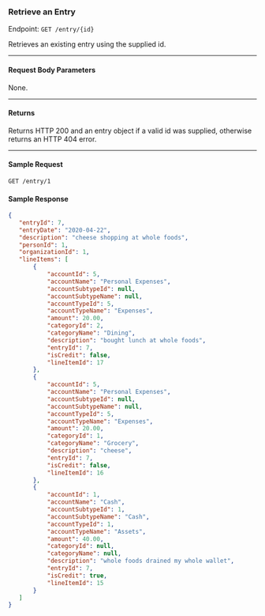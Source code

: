 ### Retrieve an Entry
Endpoint: `GET /entry/{id}`

Retrieves an existing entry using the supplied id.
___
#### Request Body Parameters
None.
___ 
#### Returns
Returns HTTP 200 and an entry object if a valid id was supplied, otherwise returns an HTTP 404 error.
___
#### Sample Request
`GET /entry/1`
<br />

#### Sample Response
```json
{
   "entryId": 7,
   "entryDate": "2020-04-22",
   "description": "cheese shopping at whole foods",
   "personId": 1,
   "organizationId": 1,
   "lineItems": [
       {
           "accountId": 5,
           "accountName": "Personal Expenses",
           "accountSubtypeId": null,
           "accountSubtypeName": null,
           "accountTypeId": 5,
           "accountTypeName": "Expenses",
           "amount": 20.00,
           "categoryId": 2,
           "categoryName": "Dining",
           "description": "bought lunch at whole foods",
           "entryId": 7,
           "isCredit": false,
           "lineItemId": 17
       },
       {
           "accountId": 5,
           "accountName": "Personal Expenses",
           "accountSubtypeId": null,
           "accountSubtypeName": null,
           "accountTypeId": 5,
           "accountTypeName": "Expenses",
           "amount": 20.00,
           "categoryId": 1,
           "categoryName": "Grocery",
           "description": "cheese",
           "entryId": 7,
           "isCredit": false,
           "lineItemId": 16
       },
       {
           "accountId": 1,
           "accountName": "Cash",
           "accountSubtypeId": 1,
           "accountSubtypeName": "Cash",
           "accountTypeId": 1,
           "accountTypeName": "Assets",
           "amount": 40.00,
           "categoryId": null,
           "categoryName": null,
           "description": "whole foods drained my whole wallet",
           "entryId": 7,
           "isCredit": true,
           "lineItemId": 15
       }
   ]
}
```